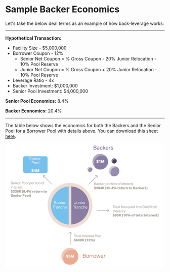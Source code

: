 # Sample Backer Economics

Let's take the below deal terms as an example of how back-leverage works:

****

**Hypothetical Transaction:**

* Facility Size - $5,000,000
* Borrower Coupon - 12%
  * Senior Net Coupon = % Gross Coupon - 20% Junior Relocation - 10% Pool Reserve
  * Junior Net Coupon = % Gross Coupon + 20% Junior Relocation - 10% Pool Reserve
* Leverage Ratio - 4x
* Backer Investment: $1,000,000
* Senior Pool Investment: $4,000,000

**Senior Pool Economics:** 8.4%

**Backer Economics:** 20.4%

****

The table below shows the economics for both the Backers and the Senior Pool for a Borrower Pool with details above. You can download this sheet [here](https://docs.google.com/spreadsheets/d/1NB3kXFQTh3CxMhJSk8hHlMhgtxlcz8hBsaVu0O\_JjEg/edit?usp=sharing).

![](<../../.gitbook/assets/backer-economics-gitbook (1).png>)
